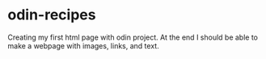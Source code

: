 # odin-recipes

Creating my first html page with odin project.
At the end I should be able to make a webpage with
images, links, and text.